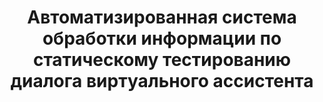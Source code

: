 <h1 align="center">Автоматизированная система обработки информации по статическому тестированию диалога виртуального ассистента
